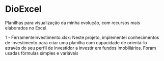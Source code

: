 # DioExcel

Planilhas para visualização da minha evolução, com recursos mais elaborados no Excel.

1 - FerramenteInvestimento.xlsx: Neste projeto, implementei conhecimentos de investimento para criar uma planilha com capacidade de orientá-lo através do seu perfil de investidor a investir em fundos imobiliários. Foram usadas fórmulas simples e variáveis

